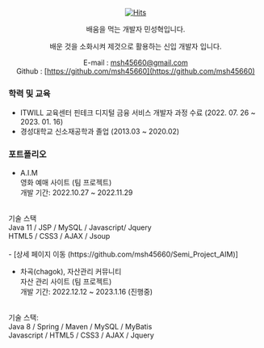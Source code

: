 <div align=center>

[![Hits](https://hits.seeyoufarm.com/api/count/incr/badge.svg?url=https%3A%2F%2Fgithub.com%2Fmsh45660&count_bg=%2379C83D&title_bg=%23555555&icon=&icon_color=%23E7E7E7&title=hits&edge_flat=false)](https://hits.seeyoufarm.com)
   
</div>

<div align=center>

 배움을 먹는 개발자 민성혁입니다.
 </div>
 <div align=center>
 배운 것을 소화시켜 제것으로 활용하는 신입 개발자 입니다.
 
 E-mail : msh45660@gmail.com <br>
 Github : [https://github.com/msh45660](https://github.com/msh45660)
   
 </div>
 
 ### 학력 및 교육
 - ITWILL 교육센터 핀테크 디지털 금융 서비스 개발자 과정 수료 (2022. 07. 26 ~ 2023. 01. 16)
 - 경성대학교 신소재공학과 졸업 (2013.03 ~ 2020.02)

### 포트폴리오
- A.I.M <br>
영화 예매 사이트 (팀 프로젝트)<br>
개발 기간: 2022.10.27 ~ 2022.11.29<br>
<br>
기술 스택<br>
Java 11 / JSP / MySQL / Javascript/ Jquery<br>
HTML5 / CSS3 / AJAX / Jsoup<br>
<br>
- [상세 페이지 이동 (https://github.com/msh45660/Semi_Project_AIM)]

- 차곡(chagok), 자산관리 커뮤니티<br>
 자산 관리 사이트 (팀 프로젝트) <br>
개발 기간: 2022.12.12 ~ 2023.1.16 (진행중) <br>
<br>
기술 스택: <br>
Java 8 / Spring / Maven / MySQL / MyBatis <br>
Javascript / HTML5 / CSS3 / AJAX / Jquery <br>

